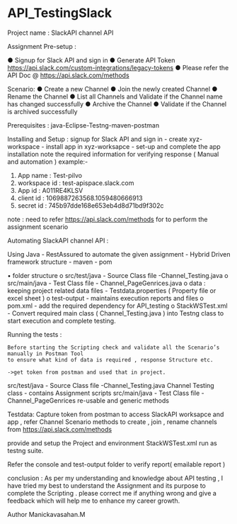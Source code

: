 # API_TestingSlack
Project name : SlackAPI channel API 

Assignment  Pre-setup :
 
● Signup for Slack API and sign in
● Generate API Token https://api.slack.com/custom-integrations/legacy-tokens
● Please refer the API Doc @ https://api.slack.com/methods

Scenario:
● Create a new Channel
● Join the newly created Channel
● Rename the Channel
● List all Channels and Validate if the Channel name has changed successfully
● Archive the Channel
● Validate if the Channel is archived successfully

Prerequisites :
  java-Eclipse-Testng-maven-postman
  
Installing and Setup :
signup for Slack API and sign in - create xyz-workspace - install app in xyz-worksapce - set-up and complete the app installation 
note the required information for verifying response ( Manual and automation )
example:- 
1.	App name : Test-pilvo
2.	workspace id : test-apispace.slack.com
3.	App id : A011RE4KLSV
4.	client id : 1069887263568.1059480666913
5.	secret id : 745b97dde168e653eb4d8d71bd9f302c

note : need to refer https://api.slack.com/methods for to perform the assignment scenario

Automating  SlackAPI channel API :

Using Java - RestAssured to automate the given assignment   - Hybrid Driven framework structure - maven - pom 
 
•	folder structure
o	src/test/java - Source Class file -Channel_Testing.java 
o	src/main/java - Test Class file - Channel_PageGenrices.java
o	data : keeping project related data files - Testdata.properties ( Property file or excel sheet )
o	test-output - maintains execution reports  and files 
o	pom.xml - add the required dependency for API_testing
o	StackWSTest.xml - Convert required main class ( Channel_Testing.java  ) into Testng class to start execution and complete testing.

Running the tests :

    Before starting the Scripting check and validate all the Scenario’s manually in Postman Tool 
    to ensure what kind of data is required , response Structure etc. 
    
    ->get token from postman and used that in project.

  src/test/java - Source Class file -Channel_Testing.java 
        Channel Testing class - contains Assignment scripts 
  src/main/java - Test Class file - Channel_PageGenrices
         re-usable and generic methods
         
  Testdata: 
  Capture token from postman to access SlackAPI worksapce and app  , 
  refer Channel Scenario methods to create , join , rename channels from https://api.slack.com/methods
  
  provide and setup the Project and environment 
  StackWSTest.xml run as testng suite.
  
  Refer the console and test-output folder to verify report( emailable report )
  
  conclusion :
         As per my understanding and knowledge about API testing , I have tried my best to understand the Assignment and its purpose to complete the Scripting . please correct me if anything wrong and give a feedback which will help me to enhance my career growth. 
  
  
  
   
  Author
  Manickavasahan.M
  
  






